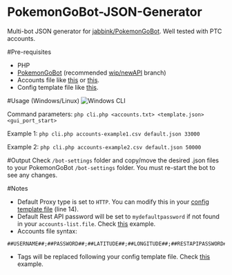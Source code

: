 # PokemonGoBot-JSON-Generator
Multi-bot JSON generator for [jabbink/PokemonGoBot](https://github.com/jabbink/PokemonGoBot/tree/wip/newAPI). Well tested with PTC accounts.

#Pre-requisites
* PHP
* [PokemonGoBot](https://github.com/jabbink/PokemonGoBot/) (recommended [wip/newAPI](https://github.com/jabbink/PokemonGoBot/tree/wip/newAPI) branch)
* Accounts file like [this](https://github.com/nesttle/PokemonGoBot-JSON-Generator/blob/master/accounts-example1.csv) or [this](https://github.com/nesttle/PokemonGoBot-JSON-Generator/blob/master/accounts-example2.csv).
* Config template file like [this](https://github.com/nesttle/PokemonGoBot-JSON-Generator/blob/master/default.json).

#Usage (Windows/Linux)
![Windows CLI](http://i.imgur.com/BMMRRDN.png)

Command parameters: `php cli.php <accounts.txt> <template.json> <gui_port_start>`

Example 1:
  `php cli.php accounts-example1.csv default.json 33000`

Example 2:
  `php cli.php accounts-example2.csv default.json 50000`

#Output
Check `/bot-settings` folder and copy/move the desired .json files to your PokemonGoBot `/bot-settings` folder. You must re-start the bot to see any changes.

#Notes
* Default Proxy type is set to `HTTP`. You can modify this in your [config template file](https://github.com/nesttle/PokemonGoBot-JSON-Generator/blob/master/default.json) (line 14).
* Default Rest API password will be set to `mydefaultpassword` if not found in your `accounts-list.file`. Check [this](https://github.com/nesttle/PokemonGoBot-JSON-Generator/blob/master/accounts-example2.csv) example.
* Accounts file syntax:
```
##USERNAME##;##PASSWORD##;##LATITUDE##;##LONGITUDE##;##RESTAPIPASSWORD##;##PROXYIP##;##PROXYPORT##
```
* Tags will be replaced following your config template file. Check [this](https://github.com/nesttle/PokemonGoBot-JSON-Generator/blob/master/default.json) example.

